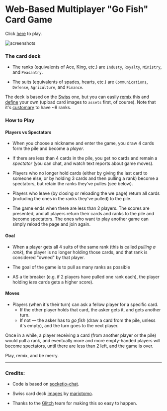 # Web-Based Multiplayer "Go Fish" Card Game

Click [here](https://go-fish.glitch.me/) to play.

![screenshots](https://cdn.glitch.com/ccb30db3-78cd-46da-af4b-a75cabfc5233%2Fgo-fish.gif?1493327705893)

### The card deck


* The ranks (equivalents of Ace, King, etc.) are `Industy`, `Royalty`,
`Ministry`, and `Peasantry`.

* The suits (equivalents of spades, hearts, etc.) are `Communications`, `Defense`, `Agriculture`, and `Finance`.

The deck is based on the [Swiss](https://en.wikipedia.org/wiki/Swiss_playing_cards) one, but you can easily
[remix](https://glitch.com/~go-fish) this and [define](https://go-fish.glitch.me/deck.json) your own (upload card images to `assets` first, of course). Note that it's [customary](https://en.wikipedia.org/wiki/Quartets_(card_game)) to have ~8 ranks.

### How to Play

#### Players vs Spectators
* When you choose a nickname and enter the game, you draw 4 cards form the
  pile and become a *player*.

* If there are less than 4 cards in the pile, you get no cards and remain
  a *spectator* (you can chat, and watch text reports about game moves).
  
* Players who no longer hold cards (either by giving the last card to
  someone else, or by holding 3 cards and then pulling a rank) become a
  spectators, but retain the ranks they've pulles (see below).
  
* Players who leave (by closing or reloading the we page) return all cards
  (including the ones in the ranks they've pulled) to the pile.
  
* The game ends when there are less than 2 players. The scores are presented,
  and all players return their cards and ranks to the pile and become
  spectators. The ones who want to play another game can simply reload the
  page and join again.

#### Goal
  
* When a player gets all 4 suits of the same rank (this is called  *pulling
  a rank*), the player is no longer holding those cards, and that rank is
  considered "owned" by that player.
  
* The goal of the game is to pull as many ranks as possible

* AS a tie breaker (e.g. if 2 players have pulled one rank each),
  the player holding *less* cards gets a higher score).

#### Moves
* Players (when it's their turn) can ask a fellow player for a specific
  card.
  * If the other player holds that card, the asker gets it, and gets another
    turn.
  * If not &mdash; the asker has to *go fish* (draw a card from the pile,
    unless it's empty), and the turn goes to the next player.
    
Once in a while, a player receiving a card (from another player or the pile) would pull a rank, and eventually more and more empty-handed players will
become spectators, until there are less than 2 left, and the game is over.

Play, remix, and be merry.

----

### Credits:

* Code is based on [socketio-chat](https://glitch.com/~socketio-chat).

* Swiss card deck
  [images](https://openclipart.org/detail/175474/swiss-card-deck-xvii)
  by [mariotomo](https://openclipart.org/user-detail/mariotomo).

* Thanks to the [Glitch](https://glitch.com/) team for making this so
  easy to happen.